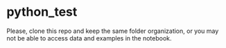# python_test

Please, clone this repo and keep the same folder organization, or you may not be able to access data and examples in the notebook.
